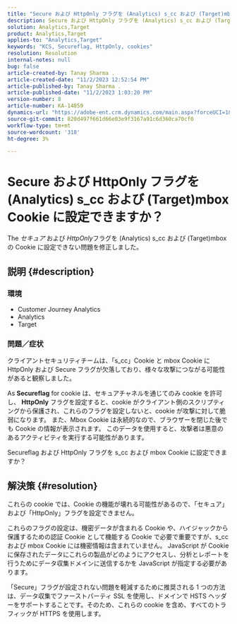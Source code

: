 ```yaml
---
title: "Secure および HttpOnly フラグを (Analytics) s_cc および (Target)mbox Cookie に設定できますか？"
description: Secure および HttpOnly フラグを (Analytics) s_cc および (Target)mbox Cookie に設定できるかどうかを説明します。
solution: Analytics,Target
product: Analytics,Target
applies-to: "Analytics,Target"
keywords: "KCS, Secureflag, HttpOnly, cookies"
resolution: Resolution
internal-notes: null
bug: false
article-created-by: Tanay Sharma .
article-created-date: "11/2/2023 12:52:54 PM"
article-published-by: Tanay Sharma .
article-published-date: "11/2/2023 1:03:20 PM"
version-number: 8
article-number: KA-14059
dynamics-url: "https://adobe-ent.crm.dynamics.com/main.aspx?forceUCI=1&pagetype=entityrecord&etn=knowledgearticle&id=51149bb8-7e79-ee11-8179-6045bd006704"
source-git-commit: 820d497f661d66e03e9f3167a91c6d360ca70cf0
workflow-type: tm+mt
source-wordcount: '318'
ht-degree: 3%

---
```


# Secure および HttpOnly フラグを (Analytics) s_cc および (Target)mbox Cookie に設定できますか？


The *セキュア* および *HttpOnly*&#x200B;フラグを (Analytics) s_cc および (Target)mbox の Cookie に設定できない問題を修正しました。

## 説明 {#description}


### 環境

- Customer Journey Analytics
- Analytics
- Target 




### 問題／症状



クライアントセキュリティチームは、「s_cc」Cookie と mbox Cookie に HttpOnly および Secure フラグが欠落しており、様々な攻撃につながる可能性があると観察しました。

As <b>Secureflag</b> for cookie は、セキュアチャネルを通じてのみ cookie を許可し、 <b>HttpOnly</b> フラグを設定すると、cookie がクライアント側のスクリプティングから保護され、これらのフラグを設定しないと、cookie が攻撃に対して脆弱になります。 また、Mbox Cookie は永続的なので、ブラウザーを閉じた後でも Cookie の情報が表示されます。 このデータを使用すると、攻撃者は悪意のあるアクティビティを実行する可能性があります。

Secureflag および HttpOnly フラグを s_cc および mbox Cookie に設定できますか？


## 解決策 {#resolution}


これらの cookie では、Cookie の機能が壊れる可能性があるので、「セキュア」および「HttpOnly」フラグを設定できません。

これらのフラグの設定は、機密データが含まれる Cookie や、ハイジャックから保護するための認証 Cookie として機能する Cookie で必要で重要ですが、s_cc および mbox Cookie には機密情報は含まれていません。 JavaScript が Cookie に保存されたデータにこれらの製品がどのようにアクセスし、分析とレポートを行うためにデータ収集ドメインに送信するかを JavaScript が指定する必要があります。

「Secure」フラグが設定されない問題を軽減するために推奨される 1 つの方法は、データ収集でファーストパーティ SSL を使用し、ドメインで HSTS ヘッダーをサポートすることです。そのため、これらの cookie を含め、すべてのトラフィックが HTTPS を使用します。

